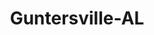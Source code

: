 ---
title: Guntersville-AL
slug: guntersville-al
f_state:
- cms/state/alabama.md
f_locations:
- cms/payday-loan/advance-america-1085.md
- cms/payday-loan/approved-cash-advance-4679.md
- cms/payday-loan/approved-cash-advance-4680.md
- cms/payday-loan/cash-express-7124.md
- cms/payday-loan/cash-express-7125.md
- cms/payday-loan/cash-today-8767.md
- cms/payday-loan/cash-today-8768.md
- cms/payday-loan/check-go-9692.md
- cms/payday-loan/check-into-cash-11473.md
- cms/payday-loan/check-into-cash-inc-13015.md
- cms/payday-loan/th-e-cash-store-27294.md
updated-on: '2024-05-30T13:41:28.615Z'
created-on: '2024-05-30T13:41:28.615Z'
published-on: '2024-05-30T13:54:32.469Z'
f_city: Guntersville
layout: '[city].html'
tags: city
---